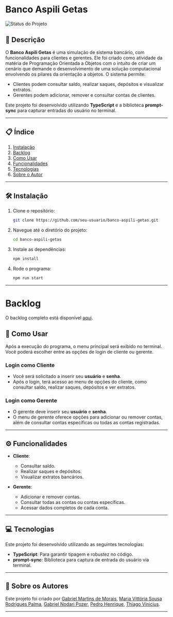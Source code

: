 
# Banco Aspili Getas

![Status do Projeto](https://img.shields.io/badge/Status-Finalizado-brightgreen)

## 📖 Descrição
O **Banco Aspili Getas** é uma simulação de sistema bancário, com funcionalidades para clientes e gerentes. Ele foi criado como atividade da matéria de Programação Orientada a Objetos com o intuito de criar um cenário que demande o desenvolvimento de uma solução computacional
envolvendo os pilares da orientação a objetos. O sistema permite:
- Clientes podem consultar saldo, realizar saques, depósitos e visualizar extratos.
- Gerentes podem adicionar, remover e consultar contas de clientes.

Este projeto foi desenvolvido utilizando **TypeScript** e a biblioteca **prompt-sync** para capturar entradas do usuário no terminal.

---

## 📋 Índice
1. [Instalação](#-instalação)
2. [Backlog](#-backlog)
3. [Como Usar](#-como-usar)
4. [Funcionalidades](#-funcionalidades)
5. [Tecnologias](#-tecnologias)
6. [Sobre o Autor](#-sobre-o-autor)

---

## 🛠 Instalação

1. Clone o repositório:
    ```bash
    git clone https://github.com/seu-usuario/banco-aspili-getas.git
    ```
2. Navegue até o diretório do projeto:
    ```bash
    cd banco-aspili-getas
    ```
3. Instale as dependências:
    ```bash
    npm install
    ```

4. Rode o programa:
	```bash
    npm run start
	```

---

# Backlog
O backlog completo está disponível [aqui](https://gabrielmilgrau.notion.site/8cf3a4b0797e41b7a8cd3b4251b2bc6f?v=56891590274c405393cd70dc49e8946b).

## 🚀 Como Usar

Após a execução do programa, o menu principal será exibido no terminal. Você poderá escolher entre as opções de login de cliente ou gerente.

### **Login como Cliente**
- Você será solicitado a inserir seu **usuário** e **senha**.
- Após o login, terá acesso ao menu de opções do cliente, como consultar saldo, realizar saques, depósitos e ver extratos.

### **Login como Gerente**
- O gerente deve inserir seu **usuário** e **senha**.
- O menu de gerente oferece opções para adicionar ou remover contas, além de consultar contas específicas ou todas as contas registradas.

---

## ⚙️ Funcionalidades

- **Cliente**:
    - Consultar saldo.
    - Realizar saques e depósitos.
    - Visualizar extratos bancários.

- **Gerente**:
    - Adicionar e remover contas.
    - Consultar todas as contas ou contas específicas.
    - Acessar dados completos de cada conta.

---

## 💻 Tecnologias

Este projeto foi desenvolvido utilizando as seguintes tecnologias:
- **TypeScript**: Para garantir tipagem e robustez no código.
- **prompt-sync**: Biblioteca para captura de entrada do usuário via terminal.

---

## 👤 Sobre os Autores

Este projeto foi criado por [Gabriel Martins de Morais](https://github.com/gbrielmartinssreo), [Maria Vittória Sousa Rodrigues Palma](https://github.com/m4vi), [Gabriel Nodari Pozer](https://github.com/Nodarixt4),  [Pedro Henrique](https://github.com/pedrohgreis), [Thiago Vinicius](https://github.com/ThiagoSobieski).

---
